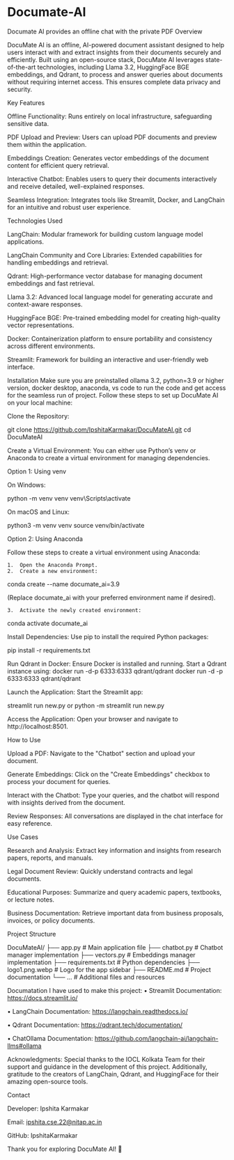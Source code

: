 # Documate-AI
Documate AI provides an offline chat with the private PDF
Overview

DocuMate AI is an offline, AI-powered document assistant designed to help users interact with and extract insights from their documents securely and efficiently. Built using an open-source stack, DocuMate AI leverages state-of-the-art technologies, including Llama 3.2, HuggingFace BGE embeddings, and Qdrant, to process and answer queries about documents without requiring internet access. This ensures complete data privacy and security.

Key Features

Offline Functionality: Runs entirely on local infrastructure, safeguarding sensitive data.

PDF Upload and Preview: Users can upload PDF documents and preview them within the application.

Embeddings Creation: Generates vector embeddings of the document content for efficient query retrieval.

Interactive Chatbot: Enables users to query their documents interactively and receive detailed, well-explained responses.

Seamless Integration: Integrates tools like Streamlit, Docker, and LangChain for an intuitive and robust user experience.

Technologies Used

LangChain: Modular framework for building custom language model applications.

LangChain Community and Core Libraries: Extended capabilities for handling embeddings and retrieval.

Qdrant: High-performance vector database for managing document embeddings and fast retrieval.

Llama 3.2: Advanced local language model for generating accurate and context-aware responses.

HuggingFace BGE: Pre-trained embedding model for creating high-quality vector representations.

Docker: Containerization platform to ensure portability and consistency across different environments.

Streamlit: Framework for building an interactive and user-friendly web interface.

Installation
Make sure you are preinstalled ollama 3.2, python=3.9 or higher version, docker desktop, anaconda, vs code to run the code and get access for the seamless run of project.
Follow these steps to set up DocuMate AI on your local machine:

Clone the Repository:

git clone https://github.com/IpshitaKarmakar/DocuMateAI.git
cd DocuMateAI

Create a Virtual Environment:
You can either use Python’s venv or Anaconda to create a virtual environment for managing dependencies.

Option 1: Using venv

On Windows:

python -m venv venv
venv\Scripts\activate

On macOS and Linux:

python3 -m venv venv
source venv/bin/activate

Option 2: Using Anaconda

Follow these steps to create a virtual environment using Anaconda:

	1.	Open the Anaconda Prompt.
	2.	Create a new environment:

conda create --name documate_ai=3.9

(Replace documate_ai with your preferred environment name if desired).

	3.	Activate the newly created environment:

conda activate documate_ai

Install Dependencies:
Use pip to install the required Python packages:

pip install -r requirements.txt

Run Qdrant in Docker:
Ensure Docker is installed and running. Start a Qdrant instance using:
docker run -d-p 6333:6333 qdrant/qdrant
docker run -d -p 6333:6333 qdrant/qdrant

Launch the Application:
Start the Streamlit app:

streamlit run new.py 
or
python -m streamlit run new.py

Access the Application:
Open your browser and navigate to http://localhost:8501.

How to Use

Upload a PDF: Navigate to the "Chatbot" section and upload your document.

Generate Embeddings: Click on the "Create Embeddings" checkbox to process your document for queries.

Interact with the Chatbot: Type your queries, and the chatbot will respond with insights derived from the document.

Review Responses: All conversations are displayed in the chat interface for easy reference.

Use Cases

Research and Analysis: Extract key information and insights from research papers, reports, and manuals.

Legal Document Review: Quickly understand contracts and legal documents.

Educational Purposes: Summarize and query academic papers, textbooks, or lecture notes.

Business Documentation: Retrieve important data from business proposals, invoices, or policy documents.

Project Structure

DocuMateAI/
├── app.py                # Main application file
├── chatbot.py            # Chatbot manager implementation
├── vectors.py            # Embeddings manager implementation
├── requirements.txt      # Python dependencies
├── logo1.png.webp        # Logo for the app sidebar
├── README.md             # Project documentation
└── ...                   # Additional files and resources

Documatation I have used to make this project:
• Streamlit Documentation: https://docs.streamlit.io/

• LangChain Documentation: https://langchain.readthedocs.io/

• Qdrant Documentation: https://qdrant.tech/documentation/

• ChatOllama Documentation: https://github.com/langchain-ai/langchain-llms#ollama

Acknowledgments:
Special thanks to the IOCL Kolkata Team for their support and guidance in the development of this project. Additionally, gratitude to the creators of LangChain, Qdrant, and HuggingFace for their amazing open-source tools.

Contact

Developer: Ipshita Karmakar

Email: ipshita.cse.22@nitap.ac.in

GitHub: IpshitaKarmakar

Thank you for exploring DocuMate AI! 🚀
